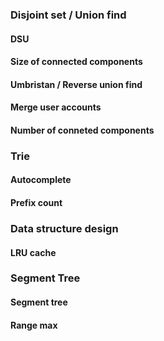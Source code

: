 ### Disjoint set / Union find

#### DSU

#### Size of connected components

#### Umbristan / Reverse union find

#### Merge user accounts

#### Number of conneted components

### Trie

#### Autocomplete

#### Prefix count

### Data structure design

#### LRU cache

### Segment Tree

#### Segment tree

#### Range max
